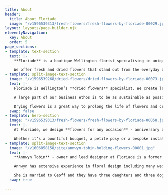 ```yaml
---
title: About
header:
  title: About Floriade
  image: "/v1596539313/fresh-flowers/fresh-flowers-by-floriade-00029.jpg"
layout: layouts/page-builder.njk
eleventyNavigation:
  key: About
  order: 5
page_sections:
- template: text-section
  text: |-
    **Floriade** is a boutique Wellington florist specialising in unique fresh and dried floral arrangements. We believe that flowers delight the senses and bring an emotional response through colour, fragrance, texture and composition.

    We offer fresh and dried flowers that stand out from the everyday because we like to use unusual flowers and foliage as well as traditional favourites in our designs. Every floral arrangement we create is bespoke and individual.
- template: split-image-text-section
  image: "/v1596539268/dried-flowers/dried-flowers-by-floriade-00073.jpg"
  text: |-
    Floriade is Wellington’s **dried flowers** specialist. We create large dried floral sculptures for corporate events, weddings and commercial installations.

    A large part of our business ethos is to be as sustainable as possible by preventing wastage. We intentionally source our flowers with the intention of drying whatever we can.

    Drying flowers is a great way to prolong the life of flowers and create something sculptural, textural and beautiful. We have a custom-built flower drying machine that allows us to provide the highest quality dried flowers.
  swap: false
- template: hero-section
  image: "/v1596539313/fresh-flowers/fresh-flowers-by-floriade-00058.jpg"
  text: |-
    At Floriade, we design **flowers for any occasion** - anniversary bouquets, birthday flowers, sympathy bouquets, cake flowers, floral crowns and wedding flowers.

    Whether it’s a bountiful bouquet, a petite posy or a bespoke installation piece, we would love to work with you to meet your floral and botanical design needs.
- template: split-image-text-section
  image: "/v1606858158/site/annwyn-tobin-holding-flowers-00001.jpg"
  text: |-
    **Annwyn Tobin** - owner and lead designer at Floriade is a former landscape architect and photographer. Her passion for designing with flowers and foliage was the inspiration to open Floriade, Wellington’s very own local boutique floral design store.

    Annwyn has extensive experience in floral design including many weddings and events for more than 20 years.

    She is married to Geoff and they have three daughters and three doggies. They love living in Miramar and bringing the floral joy to Wellington.
  swap: true

---
```

